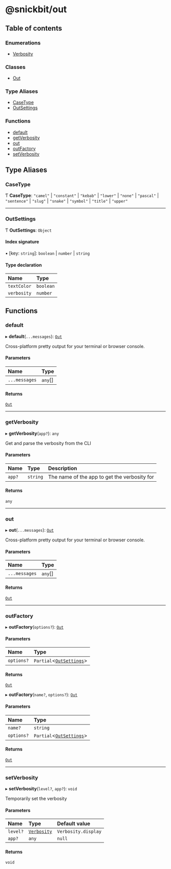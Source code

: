 # @snickbit/out

## Table of contents

### Enumerations

- [Verbosity](enums/Verbosity.md)

### Classes

- [Out](classes/Out.md)

### Type Aliases

- [CaseType](README.md#casetype)
- [OutSettings](README.md#outsettings)

### Functions

- [default](README.md#default)
- [getVerbosity](README.md#getverbosity)
- [out](README.md#out)
- [outFactory](README.md#outfactory)
- [setVerbosity](README.md#setverbosity)

## Type Aliases

### CaseType

Ƭ **CaseType**: ``"camel"`` \| ``"constant"`` \| ``"kebab"`` \| ``"lower"`` \| ``"none"`` \| ``"pascal"`` \| ``"sentence"`` \| ``"slug"`` \| ``"snake"`` \| ``"symbol"`` \| ``"title"`` \| ``"upper"``

___

### OutSettings

Ƭ **OutSettings**: `Object`

#### Index signature

▪ [key: `string`]: `boolean` \| `number` \| `string`

#### Type declaration

| Name | Type |
| :------ | :------ |
| `textColor` | `boolean` |
| `verbosity` | `number` |

## Functions

### default

▸ **default**(`...messages`): [`Out`](classes/Out.md)

Cross-platform pretty output for your terminal or browser console.

#### Parameters

| Name | Type |
| :------ | :------ |
| `...messages` | `any`[] |

#### Returns

[`Out`](classes/Out.md)

___

### getVerbosity

▸ **getVerbosity**(`app?`): `any`

Get and parse the verbosity from the CLI

#### Parameters

| Name | Type | Description |
| :------ | :------ | :------ |
| `app?` | `string` | The name of the app to get the verbosity for |

#### Returns

`any`

___

### out

▸ **out**(`...messages`): [`Out`](classes/Out.md)

Cross-platform pretty output for your terminal or browser console.

#### Parameters

| Name | Type |
| :------ | :------ |
| `...messages` | `any`[] |

#### Returns

[`Out`](classes/Out.md)

___

### outFactory

▸ **outFactory**(`options?`): [`Out`](classes/Out.md)

#### Parameters

| Name | Type |
| :------ | :------ |
| `options?` | `Partial`<[`OutSettings`](README.md#outsettings)\> |

#### Returns

[`Out`](classes/Out.md)

▸ **outFactory**(`name?`, `options?`): [`Out`](classes/Out.md)

#### Parameters

| Name | Type |
| :------ | :------ |
| `name?` | `string` |
| `options?` | `Partial`<[`OutSettings`](README.md#outsettings)\> |

#### Returns

[`Out`](classes/Out.md)

___

### setVerbosity

▸ **setVerbosity**(`level?`, `app?`): `void`

Temporarily set the verbosity

#### Parameters

| Name | Type | Default value |
| :------ | :------ | :------ |
| `level?` | [`Verbosity`](enums/Verbosity.md) | `Verbosity.display` |
| `app?` | `any` | `null` |

#### Returns

`void`
